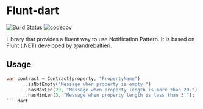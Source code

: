 
# Flunt-dart

[![Build Status](https://travis-ci.org/PedroBissonho/flunt-dart.svg?branch=master)](https://travis-ci.org/PedroBissonho/flunt-dart)
[![codecov](https://codecov.io/gh/PedroBissonho/flunt-dart/branch/master/graph/badge.svg)](https://codecov.io/gh/PedroBissonho/flunt-dart)

Library that provides a fluent way to use Notification Pattern. It is based on Flunt (.NET) developed by @andrebaltieri.

## Usage

``` dart
var contract = Contract(property, "PropertyName")
      ..isNotEmpty("Message when property is empty.")
      ..hasMaxLen(20, "Message when property length is more than 20.")
      ..hasMinLen(3, "Message when property length is less than 3.");
``` dart